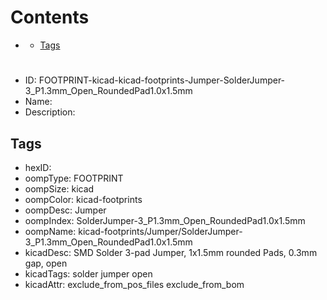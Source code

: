 



Contents
========

* [](#)
	* [Tags](#tags)

# 

- ID: FOOTPRINT-kicad-kicad-footprints-Jumper-SolderJumper-3_P1.3mm_Open_RoundedPad1.0x1.5mm
- Name: 
- Description: 

## Tags

- hexID: 
- oompType: FOOTPRINT
- oompSize: kicad
- oompColor: kicad-footprints
- oompDesc: Jumper
- oompIndex: SolderJumper-3_P1.3mm_Open_RoundedPad1.0x1.5mm
- oompName: kicad-footprints/Jumper/SolderJumper-3_P1.3mm_Open_RoundedPad1.0x1.5mm
- kicadDesc: SMD Solder 3-pad Jumper, 1x1.5mm rounded Pads, 0.3mm gap, open
- kicadTags: solder jumper open
- kicadAttr: exclude_from_pos_files exclude_from_bom
